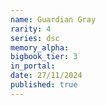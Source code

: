 ```yaml
---
name: Guardian Gray
rarity: 4
series: dsc
memory_alpha:
bigbook_tier: 3
in_portal:
date: 27/11/2024
published: true
---
```



